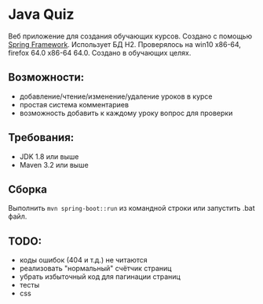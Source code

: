 # Java Quiz

Веб приложение для создания обучающих курсов. Создано с помощью [Spring Framework][spr].
Использует БД H2.
Проверялось на win10 x86-64, firefox 64.0 x86-64 64.0.
Cоздано в обучающих целях.

## Возможности:
* добавление/чтение/изменение/удаление уроков в курсе
* простая система комментариев
* возможность добавить к каждому уроку вопрос для проверки

## Требования:
* JDK 1.8 или выше
* Maven 3.2 или выше

## Сборка
Выполнить `mvn spring-boot::run` из командной строки или запустить .bat файл.

## TODO:
- коды ошибок (404 и т.д.) не читаются
- реализовать "нормальный" счётчик страниц
- убрать избыточный код для пагинации страниц
- тесты
- css

[spr]: https://spring.io/ "Spring"
